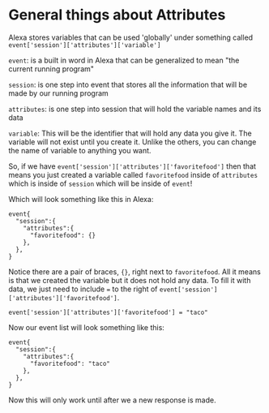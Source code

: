 # General things about Attributes
Alexa stores variables that can be used 'globally' under something called `event['session']['attributes']['variable']`

 `event`: is a built in word in Alexa that can be generalized to mean "the current running program"

 `session`: is one step into event that stores all the information that will be made by our running program

 `attributes`: is one step into session that will hold the variable names and its data

 `variable`: This will be the identifier that will hold any data you give it. The variable will not exist until you create it. Unlike the others, you can change the name of variable to anything you want.

 So, if we have `event['session']['attributes']['favoritefood']` then that means you just created a variable called `favoritefood` inside of `attributes` which is inside of `session` which will be inside of `event`!

 Which will look something like this in Alexa:
```
event{
  "session":{
    "attributes":{
      "favoritefood": {}
    },
  },
}
```

Notice there are a pair of braces, `{}`, right next to `favoritefood`.
All it means is that we created the variable but it does not hold any data.
To fill it with data, we just need to include `=` to the right of `event['session']['attributes']['favoritefood']`.
```
event['session']['attributes']['favoritefood'] = "taco"
```

Now our event list will look something like this:
```
event{
  "session":{
    "attributes":{
      "favoritefood": "taco"
    },
  },
}
```
Now this will only work until after we a new response is made.
